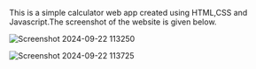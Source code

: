 This is a simple calculator web app created using HTML,CSS and Javascript.The screenshot of the website is given below.

![Screenshot 2024-09-22 113250](https://github.com/user-attachments/assets/c913074a-a347-49df-9ecd-eb297e6cc92a)

![Screenshot 2024-09-22 113725](https://github.com/user-attachments/assets/56240e25-dae0-471f-b89a-1360c64ba8d1)

